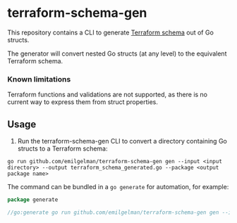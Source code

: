 # terraform-schema-gen

This repository contains a CLI to
generate [Terraform schema](https://www.terraform.io/docs/extend/schemas/schema-types.html) out of Go structs.

The generator will convert nested Go structs (at any level) to the equivalent Terraform schema. 

### Known limitations

Terraform functions and validations are not supported, as there is no current way to express them from struct properties.

## Usage

1. Run the terraform-schema-gen CLI to convert a directory containing Go structs to a Terraform schema:
```
go run github.com/emilgelman/terraform-schema-gen gen --input <input directory> --output terraform_schema_generated.go --package <output package name>
```

The command can be bundled in a `go generate` for automation, for example:
```go
package generate

//go:generate go run github.com/emilgelman/terraform-schema-gen gen --input ./input --output ./output/v1/terraform_schema_generated.go --package v1
```

